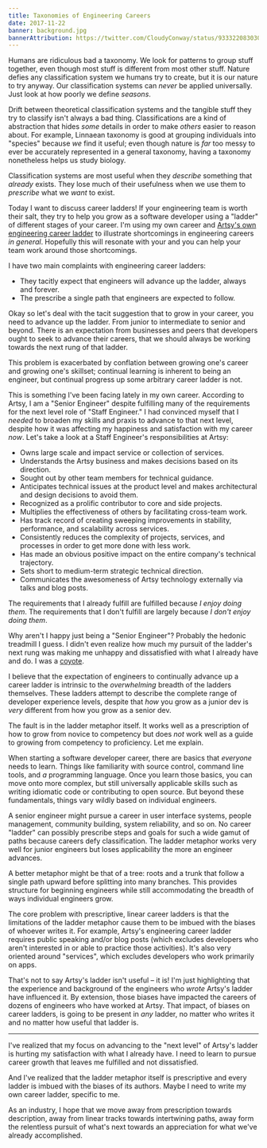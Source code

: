 ```yaml
---
title: Taxonomies of Engineering Careers
date: 2017-11-22
banner: background.jpg
bannerAttribution: https://twitter.com/CloudyConway/status/933322083030978561
---
```


Humans are ridiculous bad a taxonomy. We look for patterns to group stuff together, even though most stuff is different from most other stuff. Nature defies any classification system we humans try to create, but it is our nature to try anyway. Our classification systems can _never_ be applied universally. Just look at how poorly we define _seasons_.

<YouTube videoID="s0oX9YJ5XLo" />

Drift between theoretical classification systems and the tangible stuff they try to classify isn't always a bad thing. Classifications are a kind of abstraction that hides _some_ details in order to make _others_ easier to reason about. For example, Linnaean taxonomy is good at grouping individuals into "species" because _we_ find it useful; even though nature is _far_ too messy to ever be accurately represented in a general taxonomy, having a taxonomy nonetheless helps us study biology.

Classification systems are most useful when they _describe_ something that _already_ exists. They lose much of their usefulness when we use them to _prescribe_ what we _want_ to exist.

Today I want to discuss career ladders! If your engineering team is worth their salt, they try to help you grow as a software developer using a "ladder" of different stages of your career. I'm using my own career and [Artsy's own engineering career ladder][ladder] to illustrate shortcomings in engineering careers _in general_. Hopefully this will resonate with your and you can help your team work around those shortcomings.

I have two main complaints with engineering career ladders:

- They tacitly expect that engineers will advance up the ladder, always and forever.
- The prescribe a single path that engineers are expected to follow.

Okay so let's deal with the tacit suggestion that to grow in your career, you need to advance up the ladder. From junior to intermediate to senior and beyond. There is an expectation from businesses and peers that developers ought to seek to advance their careers, that we should always be working towards the next rung of that ladder.

This problem is exacerbated by conflation between growing one's career and growing one's skillset; continual learning is inherent to being an engineer, but continual progress up some arbitrary career ladder is not.

This is something I've been facing lately in my own career. According to Artsy, I am a "Senior Engineer" despite fulfilling many of the requirements for the next level role of "Staff Engineer." I had convinced myself that I _needed_ to broaden my skills and praxis to advance to that next level, despite how it was affecting my happiness and satisfaction with my career _now_. Let's take a look at a Staff Engineer's responsibilities at Artsy:

- Owns large scale and impact service or collection of services.
- Understands the Artsy business and makes decisions based on its direction.
- Sought out by other team members for technical guidance.
- Anticipates technical issues at the product level and makes architectural and design decisions to avoid them.
- Recognized as a prolific contributor to core and side projects.
- Multiplies the effectiveness of others by facilitating cross-team work.
- Has track record of creating sweeping improvements in stability, performance, and scalability across services.
- Consistently reduces the complexity of projects, services, and processes in order to get more done with less work.
- Has made an obvious positive impact on the entire company's technical trajectory.
- Sets short to medium-term strategic technical direction.
- Communicates the awesomeness of Artsy technology externally via talks and blog posts.

The requirements that I already fulfill are fulfilled because _I enjoy doing them_. The requirements that I don't fulfill are largely because _I don't enjoy doing them_.

Why aren't I happy just being a "Senior Engineer"? Probably the hedonic treadmill I guess. I didn't even realize how much my pursuit of the ladder's next rung was making me unhappy and dissatisfied with what I already have and do. I was a [coyote][].

I believe that the expectation of engineers to continually advance up a career ladder is intrinsic to the _overwhelming_ breadth of the ladders themselves. These ladders attempt to describe the complete range of developer experience levels, despite that _how_ you grow as a junior dev is _very_ different from how you grow as a senior dev.

The fault is in the ladder metaphor itself. It works well as a prescription of how to grow from novice to competency but does _not_ work well as a guide to growing from competency to proficiency. Let me explain.

When starting a software developer career, there are basics that _everyone_ needs to learn. Things like familiarity with source control, command line tools, and _a_ programming language. Once you learn those basics, you can move onto more complex, but still universally applicable skills such as writing idiomatic code or contributing to open source. But beyond these fundamentals, things vary wildly based on individual engineers.

A senior engineer might pursue a career in user interface systems, people management, community building, system reliability, and so on. No career "ladder" can possibly prescribe steps and goals for such a wide gamut of paths because careers defy classification. The ladder metaphor works very well for junior engineers but loses applicability the more an engineer advances.

A better metaphor might be that of a tree: roots and a trunk that follow a single path upward before splitting into many branches. This provides structure for beginning engineers while still accommodating the breadth of ways individual engineers grow.

The core problem with prescriptive, linear career ladders is that the limitations of the ladder metaphor cause them to be imbued with the biases of whoever writes it. For example, Artsy's engineering career ladder requires public speaking and/or blog posts (which excludes developers who aren't interested in or able to practice those activities). It's also very oriented around "services", which excludes developers who work primarily on apps.

That's not to say Artsy's ladder isn't useful – it is! I'm just highlighting that the experience and background of the engineers who _wrote_ Artsy's ladder have influenced it. By extension, those biases have impacted the careers of dozens of engineers who have worked at Artsy. That impact, of biases on career ladders, is going to be present in _any_ ladder, no matter who writes it and no matter how useful that ladder is.

---

I've realized that my focus on advancing to the "next level" of Artsy's ladder is hurting my satisfaction with what I already have. I need to learn to pursue career growth that leaves me fulfilled and not dissatisfied.

And I've realized that the ladder metaphor itself is prescriptive and every ladder is imbued with the biases of its authors. Maybe I need to write my own career ladder, specific to me.

As an industry, I hope that we move away from prescription towards description, away from linear tracks towards intertwining paths, away form the relentless pursuit of what's next towards an appreciation for what we've already accomplished.

[coyote]: /blog/we-are-the-coyote/
[ladder]: http://artsy.github.io/blog/2015/04/03/artsy-engineering-compensation-framework/
